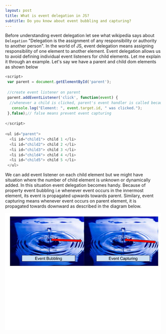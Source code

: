 ```yaml
---
layout: post
title: What is event delegation in JS?
subtitle: Do you know about event bubbling and capturing?
---
```


Before understanding event delegation let see what wikipedia says about `Delegation` "Delegation is the assignment of any responsibility or authority to another person". 
In the world of JS, event delegation means assigning responsibility of one element to another element. Event delegation allows us to avoid defining individual event listeners for child elements. Let me explain it through an example.
Let's say we have a parent and child dom elements as shown below

```javascript
<script>
 var parent = document.getElementById('parent');
 
 //create event listener on parent
 parent.addEventListener('click', function(event) {
  //whenever a child is clicked, parent's event handler is called because of event bubbling.
   console.log("Element: ", event.target.id, " was clicked.");
 },false);// false means prevent event capturing
 
</script>

<ul id="parent">
  <li id="child1"> child 1 </li>
  <li id="child2"> child 2 </li>
  <li id="child3"> child 3 </li>
  <li id="child4"> child 4 </li>
  <li id="child5"> child 5 </li>
 </ul>
```

We can add event listener on each child element but we might have situation where the number of child element is unknown or dynamically added. In this situation event delegation becomes handy. Because of property event bubbling i.e whenever event occurs in the innermost element, its event is propagated upwards towards parent. Similary, event capturing means whenever event occurs on parent element, it is propagated towards downward as described in the diagram below.

![Event Delegation](img/EventBubblingAndCapturing.jpg)
